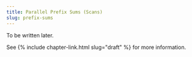 ```yaml
---
title: Parallel Prefix Sums (Scans)
slug: prefix-sums
---
```


To be written later.

See {% include chapter-link.html slug="draft" %} for more information.